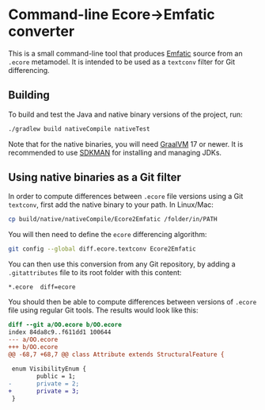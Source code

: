 # Command-line Ecore->Emfatic converter

This is a small command-line tool that produces [Emfatic](https://eclipse.dev/emfatic/) source from an `.ecore` metamodel.
It is intended to be used as a `textconv` filter for Git differencing.

## Building

To build and test the Java and native binary versions of the project, run:

```sh
./gradlew build nativeCompile nativeTest
```

Note that for the native binaries, you will need [GraalVM](https://www.graalvm.org/) 17 or newer.
It is recommended to use [SDKMAN](https://sdkman.io/) for installing and managing JDKs.

## Using native binaries as a Git filter

In order to compute differences between `.ecore` file versions using a Git `textconv`, first add the native binary to your path.
In Linux/Mac:

```sh
cp build/native/nativeCompile/Ecore2Emfatic /folder/in/PATH
```

You will then need to define the `ecore` differencing algorithm:

```sh
git config --global diff.ecore.textconv Ecore2Emfatic
```

You can then use this conversion from any Git repository, by adding a `.gitattributes` file to its root folder with this content:

```text
*.ecore  diff=ecore
```

You should then be able to compute differences between versions of `.ecore` file using regular Git tools.
The results would look like this:

```diff
diff --git a/OO.ecore b/OO.ecore
index 84da8c9..f611dd1 100644
--- a/OO.ecore
+++ b/OO.ecore
@@ -68,7 +68,7 @@ class Attribute extends StructuralFeature {
 
 enum VisibilityEnum {
        public = 1;
-       private = 2;
+       private = 3;
 }
```
